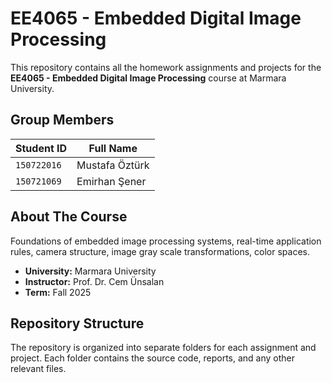 # EE4065 - Embedded Digital Image Processing

This repository contains all the homework assignments and projects for the **EE4065 - Embedded Digital Image Processing** course at Marmara University.

## Group Members

| Student ID  | Full Name      |
|-------------|----------------|
| `150722016`   | Mustafa Öztürk |
| `150721069`   | Emirhan Şener  |

## About The Course

Foundations of embedded image processing systems, real-time application rules, camera structure, image gray scale transformations, color spaces.

- **University:** Marmara University
- **Instructor:** Prof. Dr. Cem Ünsalan
- **Term:** Fall 2025

## Repository Structure

The repository is organized into separate folders for each assignment and project. Each folder contains the source code, reports, and any other relevant files.